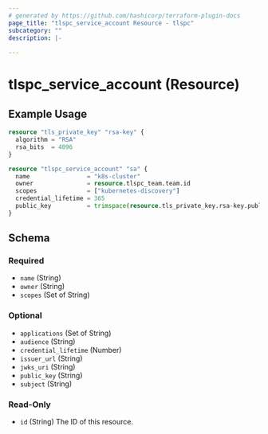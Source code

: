 ```yaml
---
# generated by https://github.com/hashicorp/terraform-plugin-docs
page_title: "tlspc_service_account Resource - tlspc"
subcategory: ""
description: |-
  
---
```


# tlspc_service_account (Resource)



## Example Usage

```terraform
resource "tls_private_key" "rsa-key" {
  algorithm = "RSA"
  rsa_bits  = 4096
}

resource "tlspc_service_account" "sa" {
  name                = "k8s-cluster"
  owner               = resource.tlspc_team.team.id
  scopes              = ["kubernetes-discovery"]
  credential_lifetime = 365
  public_key          = trimspace(resource.tls_private_key.rsa-key.public_key_pem)
}
```

<!-- schema generated by tfplugindocs -->
## Schema

### Required

- `name` (String)
- `owner` (String)
- `scopes` (Set of String)

### Optional

- `applications` (Set of String)
- `audience` (String)
- `credential_lifetime` (Number)
- `issuer_url` (String)
- `jwks_uri` (String)
- `public_key` (String)
- `subject` (String)

### Read-Only

- `id` (String) The ID of this resource.
